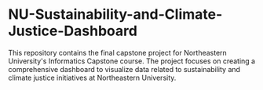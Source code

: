 # NU-Sustainability-and-Climate-Justice-Dashboard
This repository contains the final capstone project for Northeastern University's Informatics Capstone course. The project focuses on creating a comprehensive dashboard to visualize data related to sustainability and climate justice initiatives at Northeastern University.
